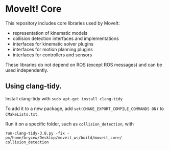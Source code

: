 # MoveIt! Core

This repository includes core libraries used by MoveIt:
 - representation of kinematic models
 - collision detection interfaces and implementations
 - interfaces for kinematic solver plugins
 - interfaces for motion planning plugins
 - interfaces for controllers and sensors

These libraries do not depend on ROS (except ROS messages) and can be used independently.

## Using clang-tidy.

Install clang-tidy with 
`sudo apt-get install clang-tidy`

To add it to a new package, add `set(CMAKE_EXPORT_COMPILE_COMMANDS ON)` to `CMakeLists.txt`.

Run it on a specific folder, such as `collision_detection`, with
```
run-clang-tidy-3.8.py -fix -p=/home/brycew/Desktop/moveit_ws/build/moveit_core/  collision_detection
```

